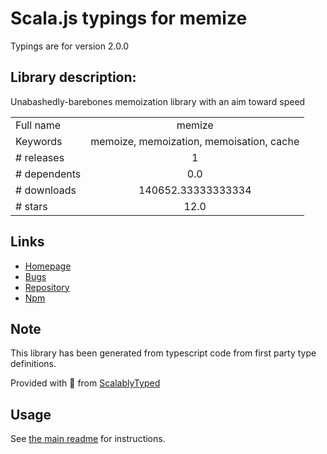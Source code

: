 
# Scala.js typings for memize

Typings are for version 2.0.0

## Library description:
Unabashedly-barebones memoization library with an aim toward speed

|                    |                 |
| ------------------ | :-------------: |
| Full name          | memize |
| Keywords           | memoize, memoization, memoisation, cache |
| # releases         | 1 |
| # dependents       | 0.0 |
| # downloads        | 140652.33333333334 |
| # stars            | 12.0 |

## Links
- [Homepage](https://github.com/aduth/memize#readme)
- [Bugs](https://github.com/aduth/memize/issues)
- [Repository](https://github.com/aduth/memize)
- [Npm](https://www.npmjs.com/package/memize)
    


## Note
This library has been generated from typescript code from first party type definitions.

Provided with :purple_heart: from [ScalablyTyped](https://github.com/oyvindberg/ScalablyTyped)

## Usage
See [the main readme](../../readme.md) for instructions.


